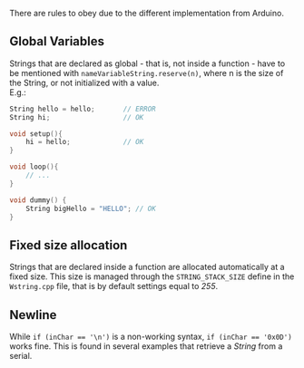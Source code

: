 There are rules to obey due to the different implementation from Arduino.

## Global Variables
Strings that are declared as global - that is, not inside a function - have to be mentioned with `nameVariableString.reserve(n)`, where n is the size of the String, or not initialized with a value.  
E.g.:
``` cpp
String hello = hello;       // ERROR
String hi;                  // OK

void setup(){
    hi = hello;             // OK
}

void loop(){
    // ...
}

void dummy() {
    String bigHello = "HELLO"; // OK
}
```

## Fixed size allocation
Strings that are declared inside a function are allocated automatically at a fixed size. This size is managed through the `STRING_STACK_SIZE` define in the `Wstring.cpp` file, that is by default settings equal to *255*.

## Newline
While `if (inChar == '\n')` is a non-working syntax, `if (inChar == '0x0D')` works fine. This is found in several examples that retrieve a *String* from a serial.
